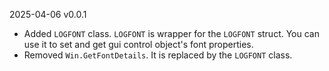 2025-04-06 v0.0.1
- Added `LOGFONT` class. `LOGFONT` is wrapper for the `LOGFONT` struct. You can use it to set and get
gui control object's font properties.
- Removed `Win.GetFontDetails`. It is replaced by the `LOGFONT` class.
